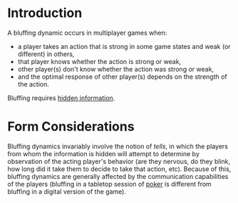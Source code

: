 # Introduction
A bluffing dynamic occurs in multiplayer games when:
 * a player takes an action that is strong in some game states and weak (or different) in others,
 * that player knows whether the action is strong or weak,
 * other player(s) don't know whether the action was strong or weak,
 * and the optimal response of other player(s) depends on the strength of the action.

Bluffing requires [hidden information](/games/information).

# Form Considerations
Bluffing dynamics invariably involve the notion of *tells*, in which the players from whom the
information is hidden will attempt to determine by observation of the acting player's behavior (are
they nervous, do they blink, how long did it take them to decide to take that action, etc). Because
of this, bluffing dynamics are generally affected by the communication capabilities of the players
(bluffing in a tabletop session of [poker](/games/tabletop/examples/poker) is different from
bluffing in a digital version of the game).
